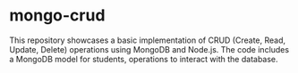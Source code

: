 # mongo-crud
This repository showcases a basic implementation of CRUD (Create, Read, Update, Delete) operations using MongoDB and Node.js. The code includes a MongoDB model for students, operations to interact with the database.
